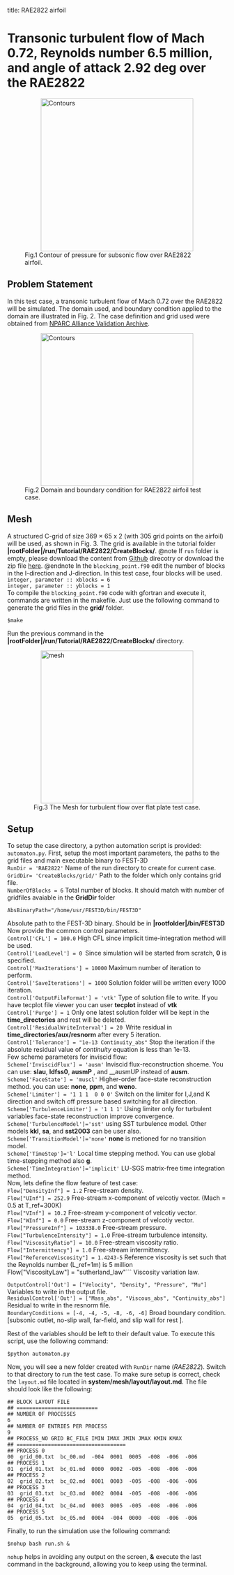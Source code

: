 title: RAE2822 airfoil

# Transonic turbulent flow of Mach 0.72, Reynolds number 6.5 million, and angle of attack 2.92 deg over the RAE2822

<figure>
  <div style="display: flex; flex-wrap: wrap; justify-content: center; align-items:center">
    <img src="|media|/tutorials/RAE2822Pressure.png" alt="Contours" style="width:350px">
  </div>
  <div style="display: flex; flex-wrap: wrap; justify-content: center; align-items:center">
    <figcaption> Fig.1 Contour of pressure for subsonic flow over RAE2822 airfoil.</figcaption>
  </div>
</figure>


## Problem Statement
In this test case, a transonic turbulent flow of Mach 0.72 over the RAE2822 will be simulated. The domain used, and boundary
condition applied to the domain are illustrated in Fig. 2. The case definition and grid used were obtained from
[NPARC Alliance Validation Archive](https://www.grc.nasa.gov/WWW/wind/valid/raetaf/raetaf01/raetaf01.html). 
<figure>
  <div style="display: flex; flex-wrap: wrap; justify-content: center; align-items:center">
    <img src="|media|/tutorials/RAE2822Domain.png" alt="Contours" style="width:350px">
  </div>
  <div style="display: flex; flex-wrap: wrap; justify-content: center; align-items:center">
    <figcaption> Fig.2 Domain and boundary condition for RAE2822 airfoil test case.</figcaption>
  </div>
</figure>


## Mesh
A structured C-grid of size 369 × 65 x 2 (with 305 grid points on the airfoil)
 will be used, as shown in Fig. 3. The grid is available in the 
tutorial folder __|rootFolder|/run/Tutorial/RAE2822/CreateBlocks/__. 
@note
If `run` folder is empty, please download the content from [Github](https://github.com/FEST3D/run) 
direcotry or download the zip file [here](https://github.com/FEST3D/run/archive/master.zip).
@endnote
In the ```blocking_point.f90```
edit the number of blocks in the I-direction and J-direction. In this test case, four blocks will
be used. <br>
```integer, parameter :: xblocks = 6```<br>
```integer, parameter :: yblocks = 1```<br>
To compile the `blocking_point.f90` code with gfortran and execute it, commands are written 
in the makefile. Just use the following command to generate the grid files in the __grid/__ folder.<br>
```
$make
```
Run the previous command in the __|rootFolder|/run/Tutorial/RAE2822/CreateBlocks/__ directory.
<figure>
  <div style="display: flex; flex-wrap: wrap; justify-content: center; align-items:center">
    <img src="|media|/tutorials/RAE2822Grid.png" alt="mesh" style="width:350px">
  </div>
  <div style="display: flex; flex-wrap: wrap; justify-content: center; align-items:center">
    <figcaption> Fig.3 The Mesh for turbulent flow over flat plate test case.</figcaption>
  </div>
</figure>

## Setup
To setup the case directory, a python automation script is provided: ```automaton.py```. First, setup the most important
parameters, the paths to the grid files and main executable binary to FEST-3D<br>
```RunDir = 'RAE2822'```   Name of the run directory to create for current case. <br>
```GridDir= 'CreateBlocks/grid/'```  Path to the folder which only contains grid file. <br>
```NumberOfBlocks = 6``` Total number of blocks. It should match with number of gridfiles avaiable in the __GridDir__ folder <br>
```
AbsBinaryPath="/home/usr/FEST3D/bin/FEST3D"
``` 
Absolute path to the FEST-3D binary. Should be in __|rootfolder|/bin/FEST3D__<br>
Now provide the common control parameters.<br>
```Control['CFL'] = 100.0``` High CFL since implicit time-integration method will be used.<br>
```Control['LoadLevel'] = 0 ```Since simulation will be started from scratch, __0__ is specified.<br>
```Control['MaxIterations'] = 10000``` Maximum number of iteration to perform. <br>
```Control['SaveIterations'] = 1000``` Solution folder will be written every 1000 iteration. <br>
```Control['OutputFileFormat'] = 'vtk'``` Type of solution file to write. If you have tecplot file viewer you can user __tecplot__ instead of __vtk__<br>
```Control['Purge'] = 1``` Only one latest solution folder will be kept in the __time_directories__ and rest will be deleted. <br>
```Control['ResidualWriteInterval'] = 20 ```Write residual in __time_directories/aux/resnorm__ after every 5 iteration. <br>
```Control['Tolerance'] = "1e-13 Continuity_abs"``` Stop the iteration if the absolute residual value of _continuity_ equation is less than 1e-13. <br>
Few scheme parameters for inviscid flow:<br>
```Scheme['InviscidFlux'] = 'ausm'``` Inviscid flux-reconstruction shceme. You can use: __slau__, __ldfss0__, __ausmP__ , and __ausmUP instead of __ausm__.<br>
```Scheme['FaceState'] = 'muscl'``` Higher-order  face-state reconstruction method. you can use: __none__, __ppm__, and __weno__. <br>
```Scheme['Limiter'] = '1 1 1  0 0 0'``` Switch on the limiter for I,J,and K direction and switch off pressure based switching for all direction.<br>
```Scheme['TurbulenceLimiter'] = '1 1 1'``` Using limiter only for turbulent variables face-state reconstruction improve convergence.<br>
```Scheme['TurbulenceModel']='sst'``` using SST turbulence model. Other models __kkl__, __sa__, and __sst2003__ can be user also. <br>
```Scheme['TransitionModel']='none'```  __none__ is metioned for no transition model. <br>
```Scheme['TimeStep']='l'``` Local time stepping method. You can use global time-stepping method also __g__.<br>
```Scheme['TimeIntegration']='implicit'``` LU-SGS matrix-free time integration method.<br>
Now, lets define the flow feature of test case:<br>
```Flow["DensityInf"] = 1.2``` Free-stream density.<br>
```Flow["UInf"] = 252.9``` Free-stream x-component of velcotiy vector. (Mach = 0.5 at T_ref=300K)<br> 
```Flow["VInf"] = 10.2``` Free-stream y-component of velcotiy vector. <br>
```Flow["WInf"] = 0.0``` Free-stream z-component of velcotiy vector. <br>
```Flow["PressureInf"] = 103338.0``` Free-stream pressure. <br>
```Flow["TurbulenceIntensity"] = 1.0``` Free-stream turbulence intensity. <br>
```Flow["ViscosityRatio"] = 10.0``` Free-stream viscosity ratio. <br>
```Flow["Intermittency"] = 1.0``` Free-stream intermittency. <br>
```Flow["ReferenceViscosity"] = 1.4243-5``` Reference viscosity is set such that the Reynolds number (L_ref=1m) is 5 million<br>
    Flow["ViscosityLaw"] = "sutherland_law"``` Viscosity variation law. <br>

```OutputControl['Out'] = ["Velocity", "Density", "Pressure", "Mu"]``` Variables to write in the output file.<br>
```ResidualControl['Out'] = ["Mass_abs", "Viscous_abs", "Continuity_abs"]``` Residual to write in the resnorm file. <br>
```BoundaryConditions = [-4, -4, -5, -8, -6, -6]``` Broad boundary condition.[subsonic outlet, no-slip wall, far-field, and slip wall for rest ]. <br>

Rest of the variables should be left to their default value. To execute this script, use the following command:
```
$python automaton.py
```
Now, you will see a new folder created with ```RunDir``` name (_RAE2822_). Switch to that directory to run the test case. To make sure setup is correct, check
the ```layout.md``` file located in __system/mesh/layout/layout.md__. The file should look like the following:
```
## BLOCK LAYOUT FILE
## ==========================
## NUMBER OF PROCESSES
6
## NUMBER OF ENTRIES PER PROCESS
9
## PROCESS_NO GRID BC_FILE IMIN IMAX JMIN JMAX KMIN KMAX
## ===================================
## PROCESS 0
00  grid_00.txt  bc_00.md  -004  0001  0005  -008  -006  -006
## PROCESS 1
01  grid_01.txt  bc_01.md  0000  0002  -005  -008  -006  -006
## PROCESS 2
02  grid_02.txt  bc_02.md  0001  0003  -005  -008  -006  -006
## PROCESS 3
03  grid_03.txt  bc_03.md  0002  0004  -005  -008  -006  -006
## PROCESS 4
04  grid_04.txt  bc_04.md  0003  0005  -005  -008  -006  -006
## PROCESS 5
05  grid_05.txt  bc_05.md  0004  -004  0000  -008  -006  -006
```

Finally, to run the simulation use the following command:
```
$nohup bash run.sh &
```
`nohup` helps in avoiding any output on the screen, __&__ execute the last command in the background, allowing you to keep using the terminal.

